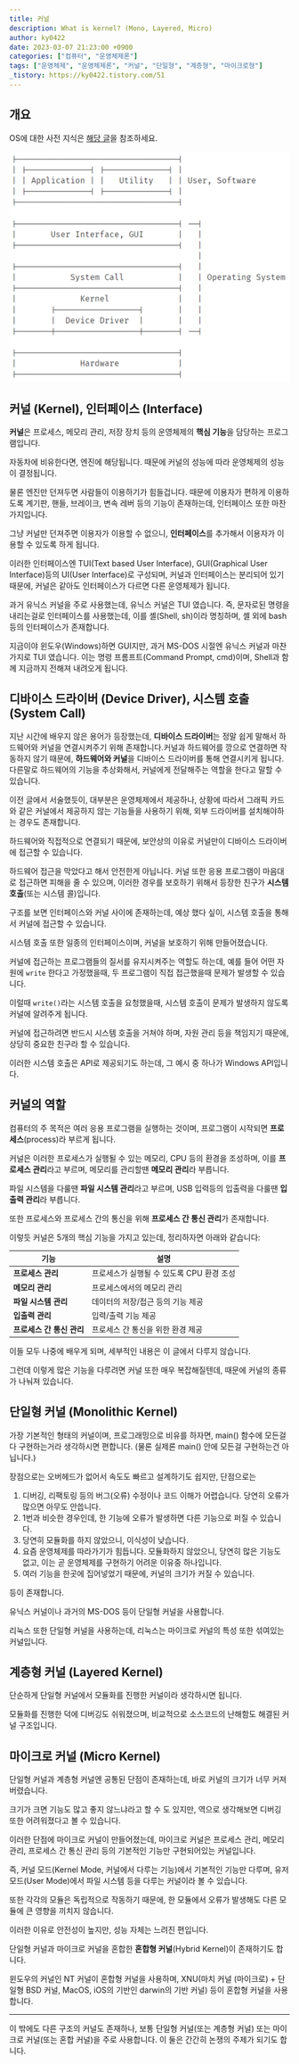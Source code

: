 ```yaml
---
title: 커널
description: What is kernel? (Mono, Layered, Micro)
author: ky0422
date: 2023-03-07 21:23:00 +0900
categories: ["컴퓨터", "운영체제론"]
tags: ["운영체제", "운영체제론", "커널", "단일형", "계층형", "마이크로형"]
_tistory: https://ky0422.tistory.com/51
---
```


## 개요

OS에 대한 사전 지식은 [해당 글](../os-overview-and-structure)을 참조하세요.

![커널 구조](/assets/img/2023-03-07-kernel/kernel-structure.png)

## 커널 (Kernel), 인터페이스 (Interface)

**커널**은 프로세스, 메모리 관리, 저장 장치 등의 운영체제의 **핵심 기능**을 담당하는 프로그램입니다.

자동차에 비유한다면, 엔진에 해당됩니다. 때문에 커널의 성능에 따라 운영체제의 성능이 결정됩니다.

물론 엔진만 던져두면 사람들이 이용하기가 힘들겁니다. 때문에 이용자가 편하게 이용하도록 계기판, 핸들, 브레이크, 변속 레버 등의 기능이 존재하는데, 인터페이스 또한 마찬가지입니다.

그냥 커널만 던져주면 이용자가 이용할 수 없으니, **인터페이스**를 추가해서 이용자가 이용할 수 있도록 하게 됩니다.

이러한 인터페이스엔 TUI(Text based User Interface), GUI(Graphical User Interface)등의 UI(User Interface)로 구성되며, 커널과 인터페이스는 분리되어 있기 때문에, 커널은 같아도 인터페이스가 다르면 다른 운영체제가 됩니다.

과거 유닉스 커널을 주로 사용했는데, 유닉스 커널은 TUI 였습니다. 즉, 문자로된 명령을 내리는걸로 인터페이스를 사용했는데, 이를 셸(Shell, sh)이라 명칭하며, 셸 외에 bash 등의 인터페이스가 존재합니다.

지금이야 윈도우(Windows)하면 GUI지만, 과거 MS-DOS 시절엔 유닉스 커널과 마찬가지로 TUI 였습니다. 이는 명령 프롬프트(Command Prompt, cmd)이며, Shell과 함께 지금까지 전해져 내려오게 됩니다.

## 디바이스 드라이버 (Device Driver), 시스템 호출 (System Call)

지난 시간에 배우지 않은 용어가 등장했는데, **디바이스 드라이버**는 정말 쉽게 말해서 하드웨어와 커널을 연결시켜주기 위해 존재합니다.커널과 하드웨어를 깡으로 연결하면 작동하지 않기 때문에, **하드웨어와 커널**을 디바이스 드라이버를 통해 연결시키게 됩니다.
다른말로 하드웨어의 기능을 추상화해서, 커널에게 전달해주는 역할을 한다고 말할 수 있습니다.

이전 글에서 서술했듯이, 대부분은 운영체제에서 제공하나, 상황에 따라서 그래픽 카드와 같은 커널에서 제공하지 않는 기능들을 사용하기 위해, 외부 드라이버를 설치해야하는 경우도 존재합니다.

하드웨어와 직접적으로 연결되기 때문에, 보안상의 이유로 커널만이 디바이스 드라이버에 접근할 수 있습니다.

하드웨어 접근을 막았다고 해서 안전한게 아닙니다. 커널 또한 응용 프로그램이 마음대로 접근하면 피해을 줄 수 있으며, 이러한 경우를 보호하기 위해서 등장한 친구가 **시스템 호출**(또는 시스템 콜)입니다.

구조를 보면 인터페이스와 커널 사이에 존재하는데, 예상 했다 싶이, 시스템 호출을 통해서 커널에 접근할 수 있습니다.

시스템 호출 또한 일종의 인터페이스이며, 커널을 보호하기 위해 만들어졌습니다.

커널에 접근하는 프로그램들의 질서를 유지시켜주는 역할도 하는데, 예를 들어 어떤 자원에 `write` 한다고 가정했을때, 두 프로그램이 직접 접근했을때 문제가 발생할 수 있습니다.

이럴때 `write()`라는 시스템 호출을 요청했을때, 시스템 호출이 문제가 발생하지 않도록 커널에 알려주게 됩니다.

커널에 접근하려면 반드시 시스템 호출을 거쳐야 하며, 자원 관리 등을 책임지기 때문에, 상당히 중요한 친구라 할 수 있습니다.

이러한 시스템 호출은 API로 제공되기도 하는데, 그 예시 중 하나가 Windows API입니다.

## 커널의 역할

컴퓨터의 주 목적은 여러 응용 프로그램을 실행하는 것이며, 프로그램이 시작되면 **프로세스**(process)라 부르게 됩니다.

커널은 이러한 프로세스가 실행될 수 있는 메모리, CPU 등의 환경을 조성하며, 이를 **프로세스 관리**라고 부르며, 메모리를 관리할땐 **메모리 관리**라 부릅니다.

파일 시스템을 다룰땐 **파일 시스템 관리**라고 부르며, USB 입력등의 입출력을 다룰땐 **입출력 관리**라 부릅니다.

또한 프로세스와 프로세스 간의 통신을 위해 **프로세스 간 통신 관리**가 존재합니다.

이렇듯 커널은 5개의 핵심 기능을 가지고 있는데, 정리하자면 아래와 같습니다:

| 기능                      | 설명                                      |
| ------------------------- | ----------------------------------------- |
| **프로세스 관리**         | 프로세스가 실행될 수 있도록 CPU 환경 조성 |
| **메모리 관리**           | 프로세스에서의 메모리 관리                |
| **파일 시스템 관리**      | 데이터의 저장/접근 등의 기능 제공         |
| **입출력 관리**           | 입력/출력 기능 제공                       |
| **프로세스 간 통신 관리** | 프로세스 간 통신을 위한 환경 제공         |

이들 모두 나중에 배우게 되며, 세부적인 내용은 이 글에서 다루지 않습니다.

그런데 이렇게 많은 기능을 다루려면 커널 또한 매우 복잡해질텐데, 때문에 커널의 종류가 나눠져 있습니다.

## 단일형 커널 (Monolithic Kernel)

가장 기본적인 형태의 커널이며, 프로그래밍으로 비유를 하자면, main() 함수에 모든걸 다 구현하는거라 생각하시면 편합니다. (물론 실제론 main() 안에 모든걸 구현하는건 아닙니다.)

장점으로는 오버헤드가 없어서 속도도 빠르고 설계하기도 쉽지만, 단점으로는

1.  디버깅, 리팩토링 등의 버그(오류) 수정이나 코드 이해가 어렵습니다. 당연히 오류가 많으면 아무도 안씁니다.
2.  1번과 비슷한 경우인데, 한 기능에 오류가 발생하면 다른 기능으로 퍼질 수 있습니다.
3.  당연히 모듈화를 하지 않았으니, 이식성이 낮습니다.
4.  요즘 운영체제를 따라가기가 힘듭니다. 모듈화하지 않았으니, 당연히 많은 기능도 없고, 이는 곧 운영체제를 구현하기 어려운 이유중 하나입니다.
5.  여러 기능을 한곳에 집어넣었기 때문에, 커널의 크기가 커질 수 있습니다.

등이 존재합니다.

유닉스 커널이나 과거의 MS-DOS 등이 단일형 커널을 사용합니다.

리눅스 또한 단일형 커널을 사용하는데, 리눅스는 마이크로 커널의 특성 또한 섞여있는 커널입니다.

## 계층형 커널 (Layered Kernel)

단순하게 단일형 커널에서 모듈화를 진행한 커널이라 생각하시면 됩니다.

모듈화를 진행한 덕에 디버깅도 쉬워졌으며, 비교적으로 소스코드의 난해함도 해결된 커널 구조입니다.

## 마이크로 커널 (Micro Kernel)

단일형 커널과 계층형 커널엔 공통된 단점이 존재하는데, 바로 커널의 크기가 너무 커져버렸습니다.

크기가 크면 기능도 많고 좋지 않느냐라고 할 수 도 있지만, 역으로 생각해보면 디버깅 또한 어려워졌다고 볼 수 있습니다.

이러한 단점에 마이크로 커널이 만들어졌는데, 마이크로 커널은 프로세스 관리, 메모리 관리, 프로세스 간 통신 관리 등의 기본적인 기능만 구현되어있는 커널입니다.

즉, 커널 모드(Kernel Mode, 커널에서 다루는 기능)에서 기본적인 기능만 다루며, 유저 모드(User Mode)에서 파일 시스템 등을 다루는 커널이라 볼 수 있습니다.

또한 각각의 모듈은 독립적으로 작동하기 때문에, 한 모듈에서 오류가 발생해도 다른 모듈에 큰 영향을 끼치지 않습니다.

이러한 이유로 안전성이 높지만, 성능 자체는 느려진 편입니다.

단일형 커널과 마이크로 커널을 혼합한 **혼합형 커널**(Hybrid Kernel)이 존재하기도 합니다.

윈도우의 커널인 NT 커널이 혼합형 커널을 사용하며, XNU(마치 커널 (마이크로) + 단일형 BSD 커널, MacOS, iOS의 기반인 darwin의 기반 커널) 등이 혼합형 커널을 사용합니다.

---

이 밖에도 다른 구조의 커널도 존재하나, 보통 단일형 커널(또는 계층형 커널) 또는 마이크로 커널(또는 혼합 커널)을 주로 사용합니다. 이 둘은 간간히 논쟁의 주제가 되기도 합니다.
